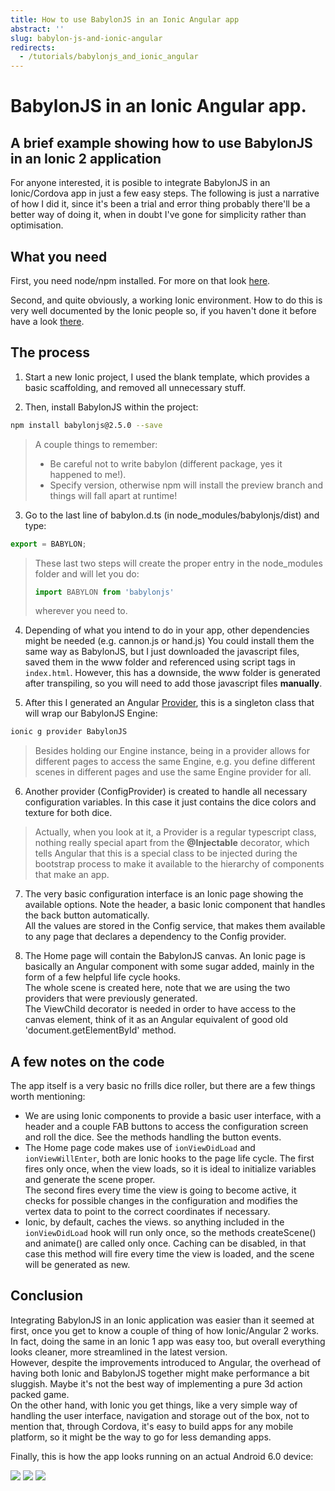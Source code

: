 ```yaml
---
title: How to use BabylonJS in an Ionic Angular app
abstract: ''
slug: babylon-js-and-ionic-angular
redirects:
  - /tutorials/babylonjs_and_ionic_angular
---
```


# BabylonJS in an Ionic Angular app.
## A brief example showing how to use BabylonJS in an Ionic 2 application ##

For anyone interested, it is posible to integrate BabylonJS in an Ionic/Cordova app in just a few easy steps. The following is just a narrative of how I did it, since it's been a trial and error thing probably there'll be a better way of doing it, when in doubt I've gone for simplicity rather than optimisation. 

## What you need

First, you need node/npm installed. For more on that look [here](https://nodejs.org/en/).

Second, and quite obviously, a working Ionic environment. How to do this is very well documented by the Ionic people so, if you haven't done it before have a look [there](https://ionicframework.com/docs/intro/tutorial/).

## The process

1) Start a new Ionic project, I used the blank template, which provides a basic scaffolding, and removed all unnecessary stuff.

2) Then, install BabylonJS within the project:
```bash
npm install babylonjs@2.5.0 --save
```
>A couple things to remember: 
> * Be careful not to write babylon (different package, yes it happened to me!). 
> * Specify version, otherwise npm will install the preview branch and things will fall apart at runtime!

3) Go to the last line of babylon.d.ts (in node_modules/babylonjs/dist) and type:

```typescript
export = BABYLON;
```  
>These last two steps will create the proper entry in the node_modules folder and will let you do:
> ```typescript
>import BABYLON from 'babylonjs'
>```  
>wherever you need to.

4) Depending of what you intend to do in your app, other dependencies might be needed (e.g. cannon.js or hand.js) 
You could install them the same way as BabylonJS, but I just downloaded the javascript files, saved them in the www folder and referenced using script tags in `index.html`. However, this has a downside, the www folder is generated after transpiling, so you will need to add those javascript files **manually**.


5) After this I generated an Angular [Provider](https://docs.angularjs.org/guide/providers), this is a singleton class that will wrap our BabylonJS Engine: 
```bash
ionic g provider BabylonJS
```  
>Besides holding our Engine instance, being in a provider allows for different pages to access the same Engine, e.g. you define different scenes in different pages and use the same Engine provider for all.

6) Another provider (ConfigProvider) is created to handle all necessary configuration variables. In this case it just contains the dice colors and texture for both dice.
> Actually, when you look at it, a Provider is a regular typescript class, nothing really special apart from the **@Injectable** decorator, which tells Angular that this is a special class to be injected during the bootstrap process to make it available to the hierarchy of components that make an app.

7) The very basic configuration interface is an Ionic page showing the available options. Note the header, a basic Ionic component that handles the back button automatically.  
All the values are stored in the Config service, that makes them available to any page that declares a dependency to the Config provider.

8) The Home page will contain the BabylonJS canvas. An Ionic page is basically an Angular component with some sugar added, mainly in the form of a few helpful life cycle hooks.  
The whole scene is created here, note that we are using the two providers that were previously generated.  
The ViewChild decorator is needed in order to have access to the canvas element, think of it as an Angular equivalent of good old 'document.getElementById' method.  

## A few notes on the code

The app itself is a very basic no frills dice roller, but there are a few things worth mentioning:
* We are using Ionic components to provide a basic user interface, with a header and a couple FAB buttons to access the configuration screen and roll the dice. See the methods handling the button events.
* The Home page code makes use of `ionViewDidLoad` and `ionViewWillEnter`, both are Ionic hooks to the page life cycle. The first fires only once, when the view loads, so it is ideal to initialize variables and generate the scene proper.  
The second fires every time the view is going to become active, it checks for possible changes in the configuration and modifies the vertex data to point to the correct coordinates if necessary.  
* Ionic, by default, caches the views. so anything included in the `ionViewDidLoad` hook will run only once, so the methods createScene() and animate() are called only once. Caching can be disabled, in that case this method will fire every time the view is loaded, and the scene will be generated as new.

## Conclusion

Integrating BabylonJS in an Ionic application was easier than it seemed at first, once you get to know a couple of thing of how Ionic/Angular 2 works. In fact, doing the same in an Ionic 1 app was easy too, but overall everything looks cleaner, more streamlined in the latest version.  
However, despite the improvements introduced to Angular, the overhead of having both Ionic and BabylonJS together might make performance a bit sluggish. Maybe it's not the best way of implementing a pure 3d action packed game.  
On the other hand, with Ionic you get things, like a very simple way of handling the user interface, navigation and storage out of the box, not to mention that, through Cordova, it's easy to build apps for any mobile platform, so it might be the way to go for less demanding apps.  

Finally, this is how the app looks running on an actual Android 6.0 device:  

![](/img/How_To/ionic-angular/screenshot1.jpg)
![](/img/How_To/ionic-angular/screenshot2.jpg)
![](/img/How_To/ionic-angular/screenshot3.jpg)
